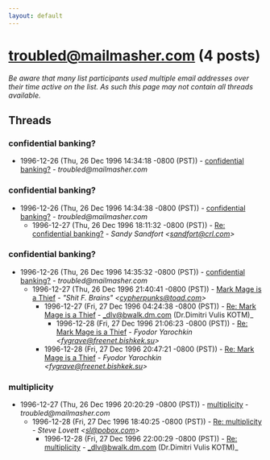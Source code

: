 ```yaml
---
layout: default
---
```


# troubled@mailmasher.com (4 posts)

_Be aware that many list participants used multiple email addresses over their time active on the list. As such this page may not contain all threads available._

## Threads

### confidential banking?
+ 1996-12-26 (Thu, 26 Dec 1996 14:34:18 -0800 (PST)) - [confidential banking?](/archive/1996/12/e3c21f8434af1afcca05dedf850e89e5a845e74e337982bbec9846ddd7b7d804) - _troubled@mailmasher.com_

### confidential banking?
+ 1996-12-26 (Thu, 26 Dec 1996 14:34:38 -0800 (PST)) - [confidential banking?](/archive/1996/12/93b98451df60eb707b21692a67ae3c47b94465bfc2c8d317891f64b4f8f26867) - _troubled@mailmasher.com_
  + 1996-12-27 (Thu, 26 Dec 1996 18:11:32 -0800 (PST)) - [Re: confidential banking?](/archive/1996/12/58f20f88c032ead05c2a4aff38fa0b618135bf366bc5d76c8d5b5a5a462c5305) - _Sandy Sandfort \<sandfort@crl.com\>_

### confidential banking?
+ 1996-12-26 (Thu, 26 Dec 1996 14:35:32 -0800 (PST)) - [confidential banking?](/archive/1996/12/3edc4c3f4d1fb1cf457a33d58361141092f535ffaa003e9e9c0175232e1a45d0) - _troubled@mailmasher.com_
  + 1996-12-27 (Thu, 26 Dec 1996 21:40:41 -0800 (PST)) - [Mark Mage is a Thief](/archive/1996/12/fba7e7704750f479d3654949523e576d80a7d1fd391727265a21bfcd39889f11) - _"Shit F. Brains" \<cypherpunks@toad.com\>_
    + 1996-12-27 (Fri, 27 Dec 1996 04:24:38 -0800 (PST)) - [Re: Mark Mage is a Thief](/archive/1996/12/a7701241c3388c1a0e21e228b6f764a19f3fe32f6bf75b8c4af5d75bff5115a3) - _dlv@bwalk.dm.com (Dr.Dimitri Vulis KOTM)_
      + 1996-12-28 (Fri, 27 Dec 1996 21:06:23 -0800 (PST)) - [Re: Mark Mage is a Thief](/archive/1996/12/6562942c84d49681757162f1a1d424170ab38df38d315d8542bece355b41c992) - _Fyodor Yarochkin \<fygrave@freenet.bishkek.su\>_
    + 1996-12-28 (Fri, 27 Dec 1996 20:47:21 -0800 (PST)) - [Re: Mark Mage is a Thief](/archive/1996/12/122a65f2ae3b171929f997cece0fb1c7829d0a8629f467c81baaf01ec0ef3455) - _Fyodor Yarochkin \<fygrave@freenet.bishkek.su\>_

### multiplicity
+ 1996-12-27 (Thu, 26 Dec 1996 20:20:29 -0800 (PST)) - [multiplicity](/archive/1996/12/692b3b870c457222da407513bf42c49eb2dfff265510e2bd4a277d0b1c953b1b) - _troubled@mailmasher.com_
  + 1996-12-28 (Fri, 27 Dec 1996 18:40:25 -0800 (PST)) - [Re: multiplicity](/archive/1996/12/47a2dffa470c79b549c5d7a2b0b554c727a94fd7721967bcb1637517d6a7aff6) - _Steve Lovett \<sl@pobox.com\>_
    + 1996-12-28 (Fri, 27 Dec 1996 22:00:29 -0800 (PST)) - [Re: multiplicity](/archive/1996/12/12ca8d691345d8d5395826d5ff932dc8c63887e609a3e7e0cc7a64312863ccae) - _dlv@bwalk.dm.com (Dr.Dimitri Vulis KOTM)_


